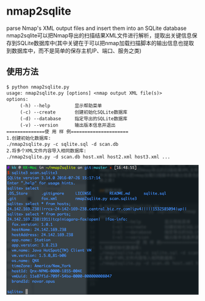 # nmap2sqlite
parse Nmap's XML output files and insert them into an SQLite database
nmap2sqlite可以把Nmap导出的扫描结果XML文件进行解析，提取出关键信息保存到SQLite数据库中(其中关键在于可以把nmap加载扫描脚本的输出信息也提取到数据库中，而不是简单的保存主机IP、端口、服务之类)

## 使用方法

```
$ python nmap2sqlite.py 
usage: nmap2sqlite.py [options] <nmap output XML file(s)>
options:
     (-h) --help         显示帮助菜单
     (-c) --create       创建初始化SQLite数据库
     (-d) --database     指定导出的SQLite数据库
     (-v) --version      输出版本信息并退出
==============使 用 样 例=====================
1.创建初始化数据库: 
./nmap2sqlite.py -c sqlite.sql -d scan.db
2.将多个XML文件内容导入相同数据库: 
./nmap2sqlite.py -d scan.db host.xml host2.xml host3.xml ...

```
![](./2018-08-13.png)
